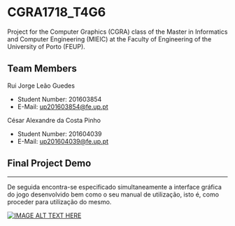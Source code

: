 # CGRA1718_T4G6

Project for the Computer Graphics (CGRA) class of the Master in Informatics and Computer Engineering (MIEIC) at the Faculty of Engineering of the University of Porto (FEUP). 


## Team Members 


Rui Jorge Leão Guedes <br>
* Student Number: 201603854
* E-Mail: up201603854@fe.up.pt

César Alexandre da Costa Pinho <br>
* Student Number: 201604039
* E-Mail: up201604039@fe.up.pt 


## Final Project Demo 
-----

  De seguida encontra-se especificado simultaneamente a interface gráfica do jogo desenvolvido bem como o seu manual de utilização, isto é, como proceder para utilização do mesmo. 

[![IMAGE ALT TEXT HERE](https://img.youtube.com/vi/yKx7VCVOLuY/0.jpg)](https://www.youtube.com/watch?v=yKx7VCVOLuY)
